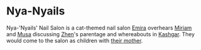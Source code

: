 # Nya-Nyails
Nya-'Nyails' Nail Salon is a cat-themed nail salon [Emira](wiki/Person/Emira.md) overhears [Miriam](wiki/Person/Miriam.md) and [Musa](wiki/Person/Musa.md) discussing [Zhen](wiki/Person/Zhen.md)'s parentage and whereabouts in [Kashgar](wiki/Location/Kashgar.md). They would come to the salon as children with [their mother](wiki/Person/Musas%20mother.md).
